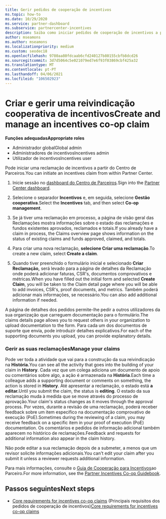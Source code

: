 ```yaml
---
title: Gerir pedidos de cooperação de incentivos
ms.topic: how-to
ms.date: 10/29/2020
ms.service: partner-dashboard
ms.subservice: partnercenter-incentives
description: Saiba como iniciar pedidos de cooperação de incentivos a partir do Partner Center. Você pode ver toda a atividade que vai para o edifício da sua reivindicação na História.
author: mseamons
ms.author: mseamons
ms.localizationpriority: medium
ms.custom: seodec18
ms.openlocfilehash: 9780aa80fdcaab6cfd240127b80155cbfb8dcd26
ms.sourcegitcommit: 3d7d5064c5e021079ed7e6f93f03869cbf425a32
ms.translationtype: MT
ms.contentlocale: pt-PT
ms.lasthandoff: 04/06/2021
ms.locfileid: "106502923"
---
```

# <a name="create-and-manage-an-incentives-co-op-claim"></a><span data-ttu-id="85d55-104">Criar e gerir uma reivindicação cooperativa de incentivos</span><span class="sxs-lookup"><span data-stu-id="85d55-104">Create and manage an incentives co-op claim</span></span>

<span data-ttu-id="85d55-105">**Funções adequadas**</span><span class="sxs-lookup"><span data-stu-id="85d55-105">**Appropriate roles**</span></span>

- <span data-ttu-id="85d55-106">Administrador global</span><span class="sxs-lookup"><span data-stu-id="85d55-106">Global admin</span></span>
- <span data-ttu-id="85d55-107">Administradores de incentivos</span><span class="sxs-lookup"><span data-stu-id="85d55-107">Incentives admin</span></span>
- <span data-ttu-id="85d55-108">Utilizador de incentivos</span><span class="sxs-lookup"><span data-stu-id="85d55-108">Incentives user</span></span>

<span data-ttu-id="85d55-109">Pode iniciar uma reclamação de incentivos a partir do Centro de Parceiros.</span><span class="sxs-lookup"><span data-stu-id="85d55-109">You can initiate an incentives claim from within Partner Center.</span></span>

1. <span data-ttu-id="85d55-110">Inicie sessão no [dashboard do Centro de Parceiros](https://partner.microsoft.com/dashboard/).</span><span class="sxs-lookup"><span data-stu-id="85d55-110">Sign into the [Partner Center dashboard](https://partner.microsoft.com/dashboard/).</span></span>

2. <span data-ttu-id="85d55-111">Selecione o separador **Incentivos** e, em seguida, selecione **Gestão cooperativa**.</span><span class="sxs-lookup"><span data-stu-id="85d55-111">Select the **Incentives** tab, and then select **Co-op management**.</span></span>

3. <span data-ttu-id="85d55-112">Se já tiver uma reclamação em processo, a página de visão geral das Reclamações mostra informações sobre o estado das reclamações e fundos existentes aprovados, reclamados e totais.</span><span class="sxs-lookup"><span data-stu-id="85d55-112">If you already have a claim in process, the Claims overview page shows information on the status of existing claims and funds approved, claimed, and totals.</span></span>

4. <span data-ttu-id="85d55-113">Para criar uma nova reclamação, **selecione Criar uma reclamação**.</span><span class="sxs-lookup"><span data-stu-id="85d55-113">To create a new claim, select **Create a claim**.</span></span>

5. <span data-ttu-id="85d55-114">Quando tiver preenchido o formulário inicial e selecionado **Criar Reclamação,** será levado para a página de detalhes da Reclamação onde poderá adicionar faturas, CSR's, documentos comprovativos e métricas.</span><span class="sxs-lookup"><span data-stu-id="85d55-114">When you have filled out the initial form and selected **Create Claim**, you will be taken to the Claim detail page where you will be able to add invoices, CSR's, proof documents, and metrics.</span></span> <span data-ttu-id="85d55-115">Também poderá adicionar mais informações, se necessário.</span><span class="sxs-lookup"><span data-stu-id="85d55-115">You can also add additional information if needed.</span></span>

<span data-ttu-id="85d55-116">A página de detalhes dos pedidos permite-lhe pedir a outros utilizadores da sua organização que carreguem documentação para o formulário.</span><span class="sxs-lookup"><span data-stu-id="85d55-116">The claims details page allows you to request others in your organization to upload documentation to the form.</span></span> <span data-ttu-id="85d55-117">Para cada um dos documentos de suporte que envia, pode introduzir detalhes explicativos.</span><span class="sxs-lookup"><span data-stu-id="85d55-117">For each of the supporting documents you upload, you can provide explanatory details.</span></span> 

### <a name="manage-your-claims"></a><span data-ttu-id="85d55-118">Gerir as suas reclamações</span><span class="sxs-lookup"><span data-stu-id="85d55-118">Manage your claims</span></span>

<span data-ttu-id="85d55-119">Pode ver toda a atividade que vai para a construção da sua reivindicação na **História.**</span><span class="sxs-lookup"><span data-stu-id="85d55-119">You can see all the activity that goes into the building of your claim in **History**.</span></span> <span data-ttu-id="85d55-120">Cada vez que um colega adiciona um documento de apoio ou comentários sobre algo, a ação é armazenada na **História**.</span><span class="sxs-lookup"><span data-stu-id="85d55-120">Each time a colleague adds a supporting document or comments on something, the action is stored in **History**.</span></span> <span data-ttu-id="85d55-121">Até apresentar a reclamação, o estado está **a editar.**</span><span class="sxs-lookup"><span data-stu-id="85d55-121">Until you submit the claim, the status is **editing**.</span></span> <span data-ttu-id="85d55-122">O estado da sua reclamação muda à medida que se move através do processo de aprovação.</span><span class="sxs-lookup"><span data-stu-id="85d55-122">Your claim's status changes as it moves through the approval process.</span></span> <span data-ttu-id="85d55-123">Por vezes, durante a revisão de uma reclamação, poderá receber feedback sobre um item específico na documentação comprovativo de execução (PoE).</span><span class="sxs-lookup"><span data-stu-id="85d55-123">Sometimes during the reviewing of a claim, you may receive feedback on a specific item in your proof of execution (PoE) documentation.</span></span> <span data-ttu-id="85d55-124">Os comentários e pedidos de informação adicional também aparecem no histórico de reclamações.</span><span class="sxs-lookup"><span data-stu-id="85d55-124">Feedback and requests for additional information also appear in the claim history.</span></span>

<span data-ttu-id="85d55-125">Não pode editar a sua reclamação depois de a submeter, a menos que um revisor solicite informações adicionais.</span><span class="sxs-lookup"><span data-stu-id="85d55-125">You can't edit your claim after you submit it unless a reviewer requests additional information.</span></span>

<span data-ttu-id="85d55-126">Para mais informações, consulte o [Guia de Cooperação para Incentivos](https://assetsprod.microsoft.com/co-op-guidebook.pdf)ao Parceiro.</span><span class="sxs-lookup"><span data-stu-id="85d55-126">For more information, see the [Partner Incentives Co-op Guidebook](https://assetsprod.microsoft.com/co-op-guidebook.pdf).</span></span>

## <a name="next-steps"></a><span data-ttu-id="85d55-127">Passos seguintes</span><span class="sxs-lookup"><span data-stu-id="85d55-127">Next steps</span></span>

- <span data-ttu-id="85d55-128">[Core requirements for incentives co-op claims](core-requirements.md) (Principais requisitos dos pedidos de cooperação de incentivos)</span><span class="sxs-lookup"><span data-stu-id="85d55-128">[Core requirements for incentives co-op claims](core-requirements.md)</span></span>